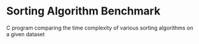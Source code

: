# Sorting Algorithm Benchmark

C program comparing the time complexity of various sorting algorithms on a given dataset


